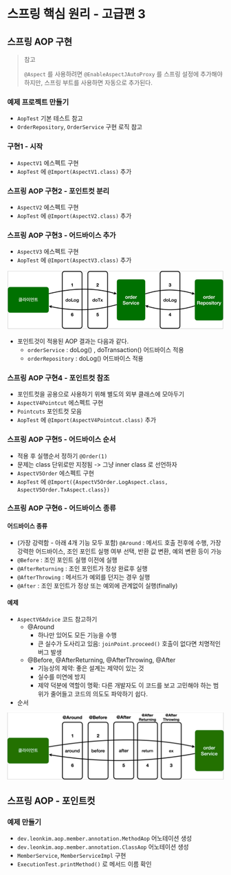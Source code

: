 # 스프링 핵심 원리 - 고급편 3

## 스프링 AOP 구현

> 참고
> 
> `@Aspect` 를 사용하려면 `@EnableAspectJAutoProxy` 를 스프링 설정에 추가해야 하지만, 스프링 부트를 사용하면 자동으로 추가된다.

### 예제 프로젝트 만들기

- `AopTest` 기본 테스트 참고
- `OrderRepository`, `OrderService` 구현 로직 참고

### 구현1 - 시작

- `AspectV1` 에스펙트 구현
- `AopTest` 에 `@Import(AspectV1.class)` 추가

### 스프링 AOP 구현2 - 포인트컷 분리

- `AspectV2` 에스펙트 구현
- `AopTest` 에 `@Import(AspectV2.class)` 추가

### 스프링 AOP 구현3 - 어드바이스 추가

- `AspectV3` 에스펙트 구현
- `AopTest` 에 `@Import(AspectV3.class)` 추가

![img.png](img/aop-apply-flow.png)

- 포인트것이 적용된 AOP 결과는 다음과 같다. 
  - `orderService` : doLog() , doTransaction() 어드바이스 적용 
  - `orderRepository` : doLog() 어드바이스 적용

### 스프링 AOP 구현4 - 포인트컷 참조

- 포인트컷을 공용으로 사용하기 위해 별도의 외부 클래스에 모아두기
- `AspectV4Pointcut` 에스펙트 구현
- `Pointcuts` 포인트컷 모음
- `AopTest` 에 `@Import(AspectV4Pointcut.class)` 추가

### 스프링 AOP 구현5 - 어드바이스 순서

- 적용 후 실행순서 정하기 `@Order(1)`
- 문제는 class 단위로만 지정됨 -> 그냥 inner class 로 선언하자
- `AspectV5Order` 에스펙트 구현
- `AopTest` 에 `@Import({AspectV5Order.LogAspect.class, AspectV5Order.TxAspect.class})`

### 스프링 AOP 구현6 - 어드바이스 종류

#### 어드바이스 종류

- (가장 강력함 - 아래 4개 기능 모두 포함) `@Around` : 메서드 호출 전후에 수행, 가장 강력한 어드바이스, 조인 포인트 실행 여부 선택, 반환 값 변환, 예외 변환 등이 가능
- `@Before` : 조인 포인트 실행 이전에 실행
- `@AfterReturning` : 조인 포인트가 정상 완료후 실행
- `@AfterThrowing` : 메서드가 예외를 던지는 경우 실행
- `@After` : 조인 포인트가 정상 또는 예외에 관계없이 실행(finally)

#### 예제

- `AspectV6Advice` 코드 참고하기
  - @Around
    - 하나만 있어도 모든 기능을 수행
    - 큰 실수가 도사리고 있음: `joinPoint.proceed()` 호출이 없다면 치명적인 버그 발생
  - @Before, @AfterReturning, @AfterThrowing, @After
    - 기능상의 제약: 좋은 설계는 제약이 있는 것
    - 실수를 미연에 방지
    - 제약 덕분에 역할이 명확: 다른 개발자도 이 코드를 보고 고민해야 하는 범위가 줄어들고 코드의 의도도 파악하기 쉽다.
- 순서

![어노테이션 어드바이스 순서](img/advice-order.png)

## 스프링 AOP - 포인트컷

### 예제 만들기

- `dev.leonkim.aop.member.annotation.MethodAop` 어노테이션 생성
- `dev.leonkim.aop.member.annotation.ClassAop` 어노테이션 생성
- `MemberService`, `MemberServiceImpl` 구현
- `ExecutionTest.printMethod()` 로 메서드 이름 확인
